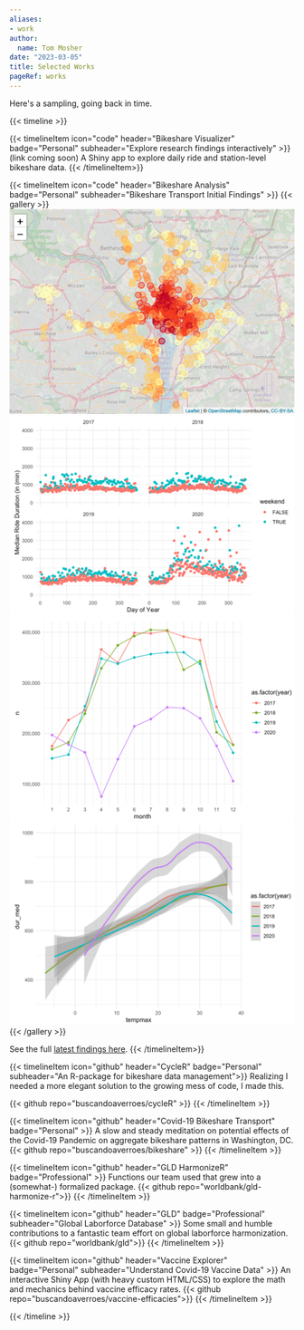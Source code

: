 ```yaml
---
aliases:
- work
author:
  name: Tom Mosher
date: "2023-03-05"
title: Selected Works
pageRef: works
---
```


Here's a sampling, going back in time.

{{< timeline >}}

{{< timelineItem icon="code" header="Bikeshare Visualizer" badge="Personal" subheader="Explore research findings interactively" >}}
(link coming soon) A Shiny app to explore daily ride and station-level bikeshare data.
{{< /timelineItem>}}

{{< timelineItem icon="code" header="Bikeshare Analysis" badge="Personal" subheader="Bikeshare Transport Initial Findings" >}}
{{< gallery >}}
  <img src="a-1.png" class="grid-w50 md:grid-w33 xl:grid-w25" />
  <img src="a-3.png" class="grid-w50 md:grid-w33 xl:grid-w25" />
  <img src="a-4.png" class="grid-w50 md:grid-w33 xl:grid-w25" />
  <img src="a-6.png" class="grid-w50 md:grid-w33 xl:grid-w25" />
{{< /gallery >}}

See the full <a href="https://rpubs.com/avrsagashi/1004914">latest findings here</a>.
{{< /timelineItem>}}

{{< timelineItem icon="github" header="CycleR" badge="Personal" subheader="An R-package for bikeshare data management">}}
Realizing I needed a more elegant solution to the growing mess of code, I made this.

{{< github repo="buscandoaverroes/cycleR" >}}
{{< /timelineItem >}}

{{< timelineItem icon="github" header="Covid-19 Bikeshare Transport" badge="Personal" >}}
A slow and steady meditation on potential effects of the Covid-19 Pandemic on aggregate bikeshare patterns in Washington, DC.  {{< github repo="buscandoaverroes/bikeshare" >}}
{{< /timelineItem >}}

{{< timelineItem icon="github" header="GLD HarmonizeR" badge="Professional"  >}}
Functions our team used that grew into a (somewhat-) formalized package.
{{< github repo="worldbank/gld-harmonize-r">}}
{{< /timelineItem >}}

{{< timelineItem icon="github" header="GLD" badge="Professional" subheader="Global Laborforce Database" >}}
Some small and humble contributions to a fantastic team effort on global laborforce harmonization.
{{< github repo="worldbank/gld">}}
{{< /timelineItem >}}

{{< timelineItem icon="github" header="Vaccine Explorer" badge="Personal" subheader="Understand Covid-19 Vaccine Data" >}}
An interactive Shiny App (with heavy custom HTML/CSS) to explore the math and mechanics behind vaccine efficacy rates.
{{< github repo="buscandoaverroes/vaccine-efficacies">}}
{{< /timelineItem >}}

{{< /timeline >}}
